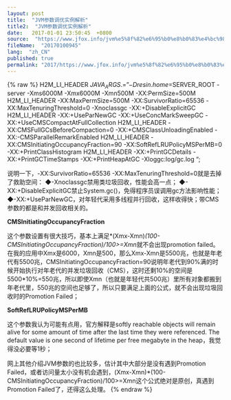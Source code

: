 ```yaml
---
layout: post
title:  "JVM参数调优实例解析"
title2:  "JVM参数调优实例解析"
date:   2017-01-01 23:50:45  +0800
source:  "https://www.jfox.info/jvm%e5%8f%82%e6%95%b0%e8%b0%83%e4%bc%98%e5%ae%9e%e4%be%8b%e8%a7%a3%e6%9e%90.html"
fileName:  "20170100945"
lang:  "zh_CN"
published: true
permalink: "2017/https://www.jfox.info/jvm%e5%8f%82%e6%95%b0%e8%b0%83%e4%bc%98%e5%ae%9e%e4%be%8b%e8%a7%a3%e6%9e%90.html"
---
```

{% raw %}
H2M_LI_HEADER $JAVA_ARGS .= ” -Dresin.home=$SERVER_ROOT -server -Xms6000M -Xmx6000M -Xmn500M -XX:PermSize=500M 
H2M_LI_HEADER -XX:MaxPermSize=500M -XX:SurvivorRatio=65536 -XX:MaxTenuringThreshold=0 -Xnoclassgc -XX:+DisableExplicitGC 
H2M_LI_HEADER -XX:+UseParNewGC -XX:+UseConcMarkSweepGC -XX:+UseCMSCompactAtFullCollection 
H2M_LI_HEADER -XX:CMSFullGCsBeforeCompaction=0 -XX:+CMSClassUnloadingEnabled -XX:-CMSParallelRemarkEnabled 
H2M_LI_HEADER -XX:CMSInitiatingOccupancyFraction=90 -XX:SoftRefLRUPolicyMSPerMB=0 -XX:+PrintClassHistogram 
H2M_LI_HEADER -XX:+PrintGCDetails -XX:+PrintGCTimeStamps -XX:+PrintHeapAtGC -Xloggc:log/gc.log “; 

说明一下，-XX:SurvivorRatio=65536 -XX:MaxTenuringThreshold=0就是去掉了救助空间：
◆-Xnoclassgc禁用类垃圾回收，性能会高一点； 
◆-XX:+DisableExplicitGC禁止System.gc()，免得程序员误调用gc方法影响性能； 
◆-XX:+UseParNewGC，对年轻代采用多线程并行回收，这样收得快；带CMS参数的都是和并发回收相关的。

**CMSInitiatingOccupancyFraction**

这个参数设置有很大技巧，基本上满足*(Xmx-Xmn)*(100-CMSInitiatingOccupancyFraction)/100>=Xmn*就不会出现promotion failed。在我的应用中Xmx是6000，Xmn是500，那么Xmx-Xmn是5500兆，也就是年老代有5500兆，CMSInitiatingOccupancyFraction=90说明年老代到90%满的时候开始执行对年老代的并发垃圾回收（CMS），这时还剩10%的空间是5500*10%=550兆，所以即使Xmn（也就是年轻代共500兆）里所有对象都搬到年老代里，550兆的空间也足够了，所以只要满足上面的公式，就不会出现垃圾回收时的Promotion Failed；

**SoftRefLRUPolicyMSPerMB**

这个参数我认为可能有点用，官方解释是softly reachable objects will remain alive for some amount of time after the last time they were referenced. The default value is one second of lifetime per free megabyte in the heap，我觉得没必要等1秒；

网上其他介绍JVM参数的也比较多，估计其中大部分是没有遇到Promotion Failed，或者访问量太小没有机会遇到，(Xmx-Xmn)*(100-CMSInitiatingOccupancyFraction)/100>=Xmn这个公式绝对是原创，真遇到Promotion Failed了，还得这么处理。
{% endraw %}
